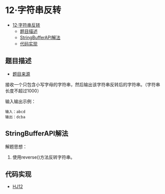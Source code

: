 # 12·字符串反转

- [12·字符串反转](#12字符串反转)
  - [题目描述](#题目描述)
  - [StringBufferAPI解法](#stringbufferapi解法)
  - [代码实现](#代码实现)

## 题目描述
- [题目来源](https://www.nowcoder.com/practice/e45e078701ab4e4cb49393ae30f1bb04?tpId=37&tqId=21235&rp=1&ru=/exam/oj/ta&qru=/exam/oj/ta&sourceUrl=%2Fexam%2Foj%2Fta%3FtpId%3D37&difficulty=undefined&judgeStatus=undefined&tags=&title=)

接收一个只包含小写字母的字符串，然后输出该字符串反转后的字符串。（字符串长度不超过1000）

输入输出示例：
```text
输入：abcd
输出：dcba
```

## StringBufferAPI解法
解题思想：
1. 使用reverse()方法反转字符串。

## 代码实现
- [HJ12](/src/main/java/com/lingy/nowcoder//hw/HJ12.java)
